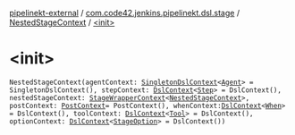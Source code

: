 [pipelinekt-external](../../index.md) / [com.code42.jenkins.pipelinekt.dsl.stage](../index.md) / [NestedStageContext](index.md) / [&lt;init&gt;](./-init-.md)

# &lt;init&gt;

`NestedStageContext(agentContext: `[`SingletonDslContext`](../../com.code42.jenkins.pipelinekt.dsl/-singleton-dsl-context/index.md)`<`[`Agent`](../../com.code42.jenkins.pipelinekt.core/-agent.md)`> = SingletonDslContext(), stepContext: `[`DslContext`](../../com.code42.jenkins.pipelinekt.dsl/-dsl-context/index.md)`<`[`Step`](../../com.code42.jenkins.pipelinekt.core.step/-step/index.md)`> = DslContext(), nestedStageContext: `[`StageWrapperContext`](../-stage-wrapper-context/index.md)`<`[`NestedStageContext`](index.md)`>, postContext: `[`PostContext`](../../com.code42.jenkins.pipelinekt.dsl.post/-post-context/index.md)` = PostContext(), whenContext: `[`DslContext`](../../com.code42.jenkins.pipelinekt.dsl/-dsl-context/index.md)`<`[`When`](../../com.code42.jenkins.pipelinekt.core/-when.md)`> = DslContext(), toolContext: `[`DslContext`](../../com.code42.jenkins.pipelinekt.dsl/-dsl-context/index.md)`<`[`Tool`](../../com.code42.jenkins.pipelinekt.core/-tool.md)`> = DslContext(), optionContext: `[`DslContext`](../../com.code42.jenkins.pipelinekt.dsl/-dsl-context/index.md)`<`[`StageOption`](../../com.code42.jenkins.pipelinekt.core/-stage-option.md)`> = DslContext())`